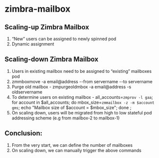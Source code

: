 # zimbra-mailbox

## Scaling-up Zimbra Mailbox
  1. “New” users can be assigned to newly spinned pod
  2. Dynamic assignment

## Scaling-down Zimbra Mailbox
  1. Users in existing mailbox need to be assigned to “existing” mailboxes pod
  2. zmmboxmove -a email@address --from servername --to servername
  3. Purge old mailbox - zmpurgeoldmbox -a email@address -s oldservername
  4. To determine users on existing mailbox - all_accounts=`zmprov -l gaa`; for account in $all_accounts; do mbox_size=`zmmailbox -z -m $account gms`; echo "Mailbox size of $account = $mbox_size"; done ;
  5. On scaling down, users will be migrated from high to low stateful pod addressing scheme (e.g from mailbox-2 to mailbox-1)

## Conclusion:
  1. From the very start, we can define the number of mailboxes
  2. On scaling down, we can manually trigger the above commands
